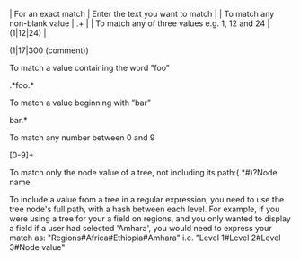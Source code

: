 

| For an exact match | Enter the text you want to match |
| To match any non-blank value | .+ |
| To match any of three values e.g. 1, 12 and 24 | (1|12|24) |

(1|17|300 \(comment\))

To match a value containing the word ”foo”

.\*foo.\*

To match a value beginning with ”bar”

bar.\*

To match any number between 0 and 9

[0-9]+

To match only the node value of a tree, not including its path:(.\*#)?Node name

To include a value from a tree in a regular expression, you need to use the tree node's full path, with a hash between each level. For example, if you were using a tree for your a field on regions, and you only wanted to display a field if a user had selected 'Amhara', you would need to express your match as: "Regions#Africa#Ethiopia#Amhara" i.e. "Level 1#Level 2#Level 3#Node value"
